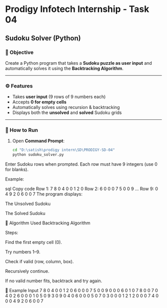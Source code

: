 # Prodigy Infotech Internship - Task 04  
## Sudoku Solver (Python)

### 🎯 Objective
Create a Python program that takes a **Sudoku puzzle as user input** and automatically solves it using the **Backtracking Algorithm**.

---

### ⚙️ Features
- Takes **user input** (9 rows of 9 numbers each)
- Accepts **0 for empty cells**
- Automatically solves using recursion & backtracking
- Displays both the **unsolved** and **solved** Sudoku grids

---

### 🧩 How to Run

1. Open **Command Prompt**:
   ```bash
   cd "D:\satish\prodigy intern\SD\PRODIGY-SD-04"
   python sudoku_solver.py
Enter Sudoku rows when prompted.
Each row must have 9 integers (use 0 for blanks).

Example:

sql
Copy code
Row 1: 7 8 0 4 0 0 1 2 0
Row 2: 6 0 0 0 7 5 0 0 9
...
Row 9: 0 4 9 2 0 6 0 0 7
The program displays:

The Unsolved Sudoku

The Solved Sudoku

🧠 Algorithm Used
Backtracking Algorithm

Steps:

Find the first empty cell (0).

Try numbers 1–9.

Check if valid (row, column, box).

Recursively continue.

If no valid number fits, backtrack and try again.

🧮 Example Input 
7 8 0 4 0 0 1 2 0
6 0 0 0 7 5 0 0 9
0 0 0 6 0 1 0 7 8
0 0 7 0 4 0 2 6 0
0 0 1 0 5 0 9 3 0
9 0 4 0 6 0 0 0 5
0 7 0 3 0 0 0 1 2
1 2 0 0 0 7 4 0 0
0 4 9 2 0 6 0 0 7
